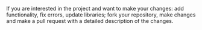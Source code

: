 If you are interested in the project and want to make your changes:
add functionality, fix errors, update libraries; fork your repository, make changes and make a pull request with a detailed description of the changes.
